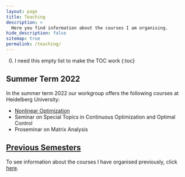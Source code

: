 ```yaml
---
layout: page
title: Teaching
description: >
  Here you find information about the courses I am organising.
hide_description: false
sitemap: true
permalink: /teaching/
---
```


0. I need this empty list to make the TOC work
{:toc}

## Summer Term 2022

In the summer term 2022 our workgroup offers the following courses at Heidelberg University: 
  - [Nonlinear Optimization][nlo]
  - Seminar on Special Topics in Continuous Optimization and Optimal Control
  - Proseminar on Matrix Analysis

## [Previous Semesters][previous_semesters]

To see information about the courses I have organised previously, click [here][previous_semesters].

[nlo]: ss22/nlo.md
[previous_semesters]: previous_semesters.md
